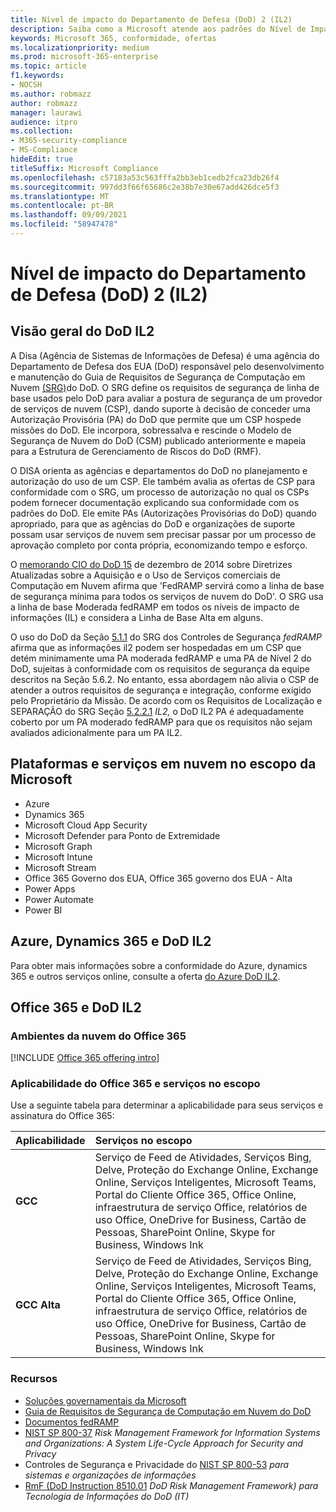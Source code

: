 ```yaml
---
title: Nível de impacto do Departamento de Defesa (DoD) 2 (IL2)
description: Saiba como a Microsoft atende aos padrões do Nível de Impacto do Departamento de Defesa (DoD) 2 (IL2).
keywords: Microsoft 365, conformidade, ofertas
ms.localizationpriority: medium
ms.prod: microsoft-365-enterprise
ms.topic: article
f1.keywords:
- NOCSH
ms.author: robmazz
author: robmazz
manager: laurawi
audience: itpro
ms.collection:
- M365-security-compliance
- MS-Compliance
hideEdit: true
titleSuffix: Microsoft Compliance
ms.openlocfilehash: c57183a53c563fffa2bb3eb1cedb2fca23db26f4
ms.sourcegitcommit: 997dd3f66f65686c2e38b7e30e67add426dce5f3
ms.translationtype: MT
ms.contentlocale: pt-BR
ms.lasthandoff: 09/09/2021
ms.locfileid: "58947478"
---
```

# <a name="department-of-defense-dod-impact-level-2-il2"></a>Nível de impacto do Departamento de Defesa (DoD) 2 (IL2)

## <a name="dod-il2-overview"></a>Visão geral do DoD IL2

A Disa (Agência de Sistemas de Informações de Defesa) é uma agência do Departamento de Defesa dos EUA (DoD) responsável pelo desenvolvimento e manutenção do Guia de Requisitos de Segurança de Computação em Nuvem [(SRG)](https://dl.dod.cyber.mil/wp-content/uploads/cloud/SRG/index.html)do DoD. O SRG define os requisitos de segurança de linha de base usados pelo DoD para avaliar a postura de segurança de um provedor de serviços de nuvem (CSP), dando suporte à decisão de conceder uma Autorização Provisória (PA) do DoD que permite que um CSP hospede missões do DoD. Ele incorpora, sobressalva e rescinde o Modelo de Segurança de Nuvem do DoD (CSM) publicado anteriormente e mapeia para a Estrutura de Gerenciamento de Riscos do DoD (RMF).

O DISA orienta as agências e departamentos do DoD no planejamento e autorização do uso de um CSP. Ele também avalia as ofertas de CSP para conformidade com o SRG, um processo de autorização no qual os CSPs podem fornecer documentação explicando sua conformidade com os padrões do DoD. Ele emite PAs (Autorizações Provisórias do DoD) quando apropriado, para que as agências do DoD e organizações de suporte possam usar serviços de nuvem sem precisar passar por um processo de aprovação completo por conta própria, economizando tempo e esforço.

O [memorando CIO do DoD 15](https://www.esi.mil/contentview.aspx?id=585) de  dezembro de 2014 sobre Diretrizes Atualizadas sobre a Aquisição e o Uso de Serviços comerciais de Computação em Nuvem afirma que 'FedRAMP servirá como a linha de base de segurança mínima para todos os serviços de nuvem do DoD'. O SRG usa a linha de base Moderada fedRAMP em todos os níveis de impacto de informações (IL) e considera a Linha de Base Alta em alguns.

O uso do DoD da Seção [5.1.1](https://dl.dod.cyber.mil/wp-content/uploads/cloud/SRG/index.html#5SECURITYREQUIREMENTS) do SRG dos Controles de Segurança *fedRAMP* afirma que as informações il2 podem ser hospedadas em um CSP que detém minimamente uma PA moderada fedRAMP e uma PA de Nível 2 do DoD, sujeitas à conformidade com os requisitos de segurança da equipe descritos na Seção 5.6.2. No entanto, essa abordagem não alivia o CSP de atender a outros requisitos de segurança e integração, conforme exigido pelo Proprietário da Missão. De acordo com os Requisitos de Localização e SEPARAÇÃO do SRG Seção [5.2.2.1](https://dl.dod.cyber.mil/wp-content/uploads/cloud/SRG/index.html#5.2LegalConsiderations) *IL2,* o DoD IL2 PA é adequadamente coberto por um PA moderado fedRAMP para que os requisitos não sejam avaliados adicionalmente para um PA IL2.

## <a name="microsoft-in-scope-cloud-platforms--services"></a>Plataformas e serviços em nuvem no escopo da Microsoft

- Azure
- Dynamics 365
- Microsoft Cloud App Security
- Microsoft Defender para Ponto de Extremidade
- Microsoft Graph
- Microsoft Intune
- Microsoft Stream
- Office 365 Governo dos EUA, Office 365 governo dos EUA - Alta
- Power Apps
- Power Automate
- Power BI

## <a name="azure-dynamics-365-and-dod-il2"></a>Azure, Dynamics 365 e DoD IL2

Para obter mais informações sobre a conformidade do Azure, dynamics 365 e outros serviços online, consulte a oferta [do Azure DoD IL2](/azure/compliance/offerings/offering-dod-il2).

## <a name="office-365-and-dod-il2"></a>Office 365 e DoD IL2

### <a name="office-365-cloud-environments"></a>Ambientes da nuvem do Office 365

[!INCLUDE [Office 365 offering intro](../includes/o365-offering-introduction.md)]

### <a name="office-365-applicability-and-in-scope-services"></a>Aplicabilidade do Office 365 e serviços no escopo

Use a seguinte tabela para determinar a aplicabilidade para seus serviços e assinatura do Office 365:

| **Aplicabilidade** | **Serviços no escopo** |
|:------------------|:----------------------|
| **GCC** | Serviço de Feed de Atividades, Serviços Bing, Delve, Proteção do Exchange Online, Exchange Online, Serviços Inteligentes, Microsoft Teams, Portal do Cliente Office 365, Office Online, infraestrutura de serviço Office, relatórios de uso Office, OneDrive for Business, Cartão de Pessoas, SharePoint Online, Skype for Business, Windows Ink |
| **GCC Alta** | Serviço de Feed de Atividades, Serviços Bing, Delve, Proteção do Exchange Online, Exchange Online, Serviços Inteligentes, Microsoft Teams, Portal do Cliente Office 365, Office Online, infraestrutura de serviço Office, relatórios de uso Office, OneDrive for Business, Cartão de Pessoas, SharePoint Online, Skype for Business, Windows Ink |

### <a name="resources"></a>Recursos

- [Soluções governamentais da Microsoft](https://www.microsoft.com/enterprise/government)
- [Guia de Requisitos de Segurança de Computação em Nuvem do DoD](https://dl.dod.cyber.mil/wp-content/uploads/cloud/SRG/index.html)
- [Documentos fedRAMP](https://www.fedramp.gov/documents/)
- [NIST SP 800-37](https://csrc.nist.gov/publications/detail/sp/800-37/rev-2/final) *Risk Management Framework for Information Systems and Organizations: A System Life-Cycle Approach for Security and Privacy*
- Controles de Segurança e Privacidade do [NIST SP 800-53](https://csrc.nist.gov/Projects/risk-management/sp800-53-controls/release-search#!/800-53) *para sistemas e organizações de informações*
- [RmF (DoD Instruction 8510.01](https://www.esd.whs.mil/Portals/54/Documents/DD/issuances/dodi/851001p.pdf) *DoD Risk Management Framework) para Tecnologia de Informações do DoD (IT)*
